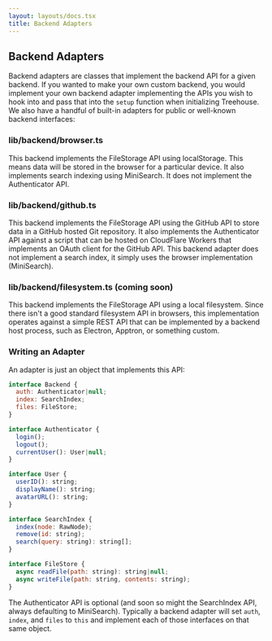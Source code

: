 ```yaml
---
layout: layouts/docs.tsx
title: Backend Adapters
---
```

## Backend Adapters

Backend adapters are classes that implement the backend API for a given backend. If you wanted to make your own custom backend, you would implement your own backend adapter
implementing the APIs you wish to hook into and pass that into the `setup` function when initializing Treehouse. We also have a handful of built-in adapters for public or
well-known backend interfaces:

### lib/backend/browser.ts

This backend implements the FileStorage API using localStorage. This means data will be stored in the browser for a particular device. It also implements search indexing
using MiniSearch. It does not implement the Authenticator API.

### lib/backend/github.ts

This backend implements the FileStorage API using the GitHub API to store data in a GitHub hosted Git repository. It also implements the Authenticator API against a 
script that can be hosted on CloudFlare Workers that implements an OAuth client for the GitHub API. This backend adapter does not implement a search index, it simply
uses the browser implementation (MiniSearch).

### lib/backend/filesystem.ts (coming soon)

This backend implements the FileStorage API using a local filesystem. Since there isn't a good standard filesystem API in browsers, this implementation operates against
a simple REST API that can be implemented by a backend host process, such as Electron, Apptron, or something custom. 

### Writing an Adapter

An adapter is just an object that implements this API:

```js
interface Backend {
  auth: Authenticator|null;
  index: SearchIndex;
  files: FileStore;
}

interface Authenticator {
  login();
  logout();
  currentUser(): User|null;
}

interface User {
  userID(): string;
  displayName(): string;
  avatarURL(): string;
}

interface SearchIndex {
  index(node: RawNode);
  remove(id: string);
  search(query: string): string[];
}

interface FileStore {
  async readFile(path: string): string|null;
  async writeFile(path: string, contents: string);
}
```

The Authenticator API is optional (and soon so might the SearchIndex API, always defaulting to MiniSearch). Typically a backend adapter will
set `auth`, `index`, and `files` to `this` and implement each of those interfaces on that same object.